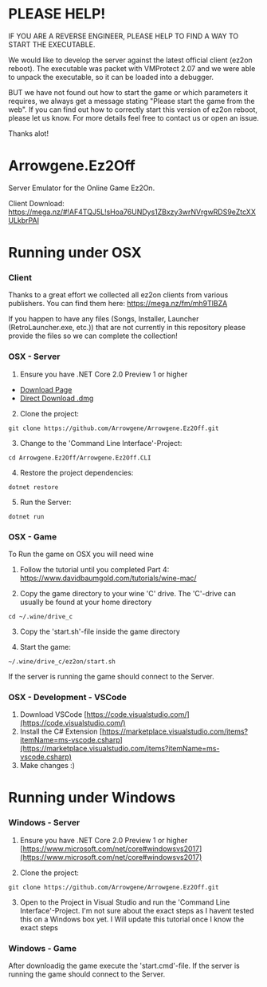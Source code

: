 PLEASE HELP!
===

IF YOU ARE A REVERSE ENGINEER, PLEASE HELP TO FIND A WAY TO START THE EXECUTABLE.  

We would like to develop the server against the latest official client (ez2on reboot).
The executable was packet with VMProtect 2.07 and we were able to unpack the executable,
so it can be loaded into a debugger.  

BUT we have not found out how to start the game or which parameters 
it requires, we always get a message stating "Please start the game from the web".
If you can find out how to correctly start this version of ez2on reboot, please let us know.
For more details feel free to contact us or open an issue.

Thanks alot!

Arrowgene.Ez2Off
===

Server Emulator for the Online Game Ez2On.

Client Download: https://mega.nz/#!AF4TQJ5L!sHoa76UNDys1ZBxzy3wrNVrgwRDS9eZtcXXULkbrPAI

Running under OSX
===

### Client
Thanks to a great effort we collected all ez2on clients from various publishers.
You can find them here: https://mega.nz/fm/mh9TlBZA

If you happen to have any files (Songs, Installer, Launcher (RetroLauncher.exe, etc.)) that are not currently in this repository please provide the files so we can complete the collection!

### OSX - Server
1) Ensure you have .NET Core 2.0 Preview 1 or higher
- [Download Page](https://www.microsoft.com/net/core/preview#macos)
- [Direct Download .dmg](https://go.microsoft.com/fwlink/?linkid=848729)

2) Clone the project:
```
git clone https://github.com/Arrowgene/Arrowgene.Ez2Off.git
```

3) Change to the 'Command Line Interface'-Project:
```
cd Arrowgene.Ez2Off/Arrowgene.Ez2Off.CLI
```

4) Restore the project dependencies:
```
dotnet restore
```

5) Run the Server:
```
dotnet run
```

### OSX - Game

To Run the game on OSX you will need wine

1) Follow the tutorial until you completed Part 4:  
https://www.davidbaumgold.com/tutorials/wine-mac/

2) Copy the game directory to your wine 'C' drive.
The 'C'-drive can usually be found at your home directory
```
cd ~/.wine/drive_c
```

3) Copy the 'start.sh'-file inside the game directory

4) Start the game:
```
~/.wine/drive_c/ez2on/start.sh
```

If the server is running the game should connect to the Server.

### OSX - Development - VSCode

1) Download VSCode [https://code.visualstudio.com/](https://code.visualstudio.com/)
2) Install the C# Extension [https://marketplace.visualstudio.com/items?itemName=ms-vscode.csharp](https://marketplace.visualstudio.com/items?itemName=ms-vscode.csharp)
3) Make changes :)


Running under Windows
===

### Windows - Server
1) Ensure you have .NET Core 2.0 Preview 1 or higher  
[https://www.microsoft.com/net/core#windowsvs2017](https://www.microsoft.com/net/core#windowsvs2017)

2) Clone the project:
```
git clone https://github.com/Arrowgene/Arrowgene.Ez2Off.git
```

3) Open to the Project in Visual Studio and run the 'Command Line Interface'-Project.
I'm not sure about the exact steps as I havent tested this on a Windows box yet.
I Will update this tutorial once I know the exact steps

### Windows - Game

After downloadig the game execute the 'start.cmd'-file.
If the server is running the game should connect to the Server.